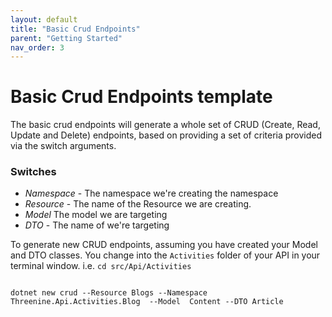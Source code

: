 ```yaml
---
layout: default
title: "Basic Crud Endpoints"
parent: "Getting Started"
nav_order: 3
---
```


# Basic Crud Endpoints template

The basic crud endpoints will generate a whole set of CRUD (Create, Read, Update and Delete) endpoints, based on providing a set of criteria provided via the switch arguments.

### Switches

- *Namespace* - The namespace we're creating the namespace
- *Resource* - The name of the Resource we are creating.
- *Model* The model we are targeting
- *DTO* - The name of we're targeting


To generate new CRUD endpoints, assuming you have created your Model and DTO classes. You change into the `Activities` folder of your API in your terminal window. i.e.  `cd src/Api/Activities` 

```shell

dotnet new crud --Resource Blogs --Namespace Threenine.Api.Activities.Blog  --Model  Content --DTO Article
```